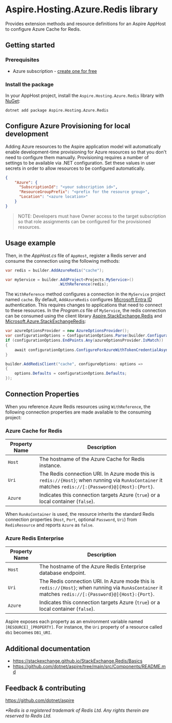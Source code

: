 # Aspire.Hosting.Azure.Redis library

Provides extension methods and resource definitions for an Aspire AppHost to configure Azure Cache for Redis.

## Getting started

### Prerequisites

- Azure subscription - [create one for free](https://azure.microsoft.com/free/)

### Install the package

In your AppHost project, install the `Aspire.Hosting.Azure.Redis` library with [NuGet](https://www.nuget.org):

```dotnetcli
dotnet add package Aspire.Hosting.Azure.Redis
```

## Configure Azure Provisioning for local development

Adding Azure resources to the Aspire application model will automatically enable development-time provisioning
for Azure resources so that you don't need to configure them manually. Provisioning requires a number of settings
to be available via .NET configuration. Set these values in user secrets in order to allow resources to be configured
automatically.

```json
{
    "Azure": {
      "SubscriptionId": "<your subscription id>",
      "ResourceGroupPrefix": "<prefix for the resource group>",
      "Location": "<azure location>"
    }
}
```

> NOTE: Developers must have Owner access to the target subscription so that role assignments
> can be configured for the provisioned resources.

## Usage example

Then, in the _AppHost.cs_ file of `AppHost`, register a Redis server and consume the connection using the following methods:

```csharp
var redis = builder.AddAzureRedis("cache");

var myService = builder.AddProject<Projects.MyService>()
                       .WithReference(redis);
```

The `WithReference` method configures a connection in the `MyService` project named `cache`. By default, `AddAzureRedis` configures [Microsoft Entra ID](https://learn.microsoft.com/azure/azure-cache-for-redis/cache-azure-active-directory-for-authentication) authentication. This requires changes to applications that need to connect to these resources. In the _Program.cs_ file of `MyService`, the redis connection can be consumed using the client library [Aspire.StackExchange.Redis](https://www.nuget.org/packages/Aspire.StackExchange.Redis) and [Microsoft.Azure.StackExchangeRedis](https://www.nuget.org/packages/Microsoft.Azure.StackExchangeRedis):

```csharp
var azureOptionsProvider = new AzureOptionsProvider();
var configurationOptions = ConfigurationOptions.Parse(builder.Configuration.GetConnectionString("cache") ?? throw new InvalidOperationException("Could not find a 'cache' connection string."));
if (configurationOptions.EndPoints.Any(azureOptionsProvider.IsMatch))
{
    await configurationOptions.ConfigureForAzureWithTokenCredentialAsync(new DefaultAzureCredential());
}

builder.AddRedisClient("cache", configureOptions: options =>
{
    options.Defaults = configurationOptions.Defaults;
});
```

## Connection Properties

When you reference Azure Redis resources using `WithReference`, the following connection properties are made available to the consuming project:

### Azure Cache for Redis

| Property Name | Description |
|---------------|-------------|
| `Host` | The hostname of the Azure Cache for Redis instance. |
| `Uri` | The Redis connection URI. In Azure mode this is `redis://{Host}`; when running via `RunAsContainer` it matches `redis://[:{Password}@]{Host}:{Port}`. |
| `Azure` | Indicates this connection targets Azure (`true`) or a local container (`false`). |

When `RunAsContainer` is used, the resource inherits the standard Redis connection properties (`Host`, `Port`, optional `Password`, `Uri`) from `RedisResource` and reports `Azure` as `false`.

### Azure Redis Enterprise

| Property Name | Description |
|---------------|-------------|
| `Host` | The hostname of the Azure Redis Enterprise database endpoint. |
| `Uri` | The Redis connection URI. In Azure mode this is `redis://{Host}`; when running via `RunAsContainer` it matches `redis://[:{Password}@]{Host}:{Port}`. |
| `Azure` | Indicates this connection targets Azure (`true`) or a local container (`false`). |

Aspire exposes each property as an environment variable named `[RESOURCE]_[PROPERTY]`. For instance, the `Uri` property of a resource called `db1` becomes `DB1_URI`.

## Additional documentation

* https://stackexchange.github.io/StackExchange.Redis/Basics
* https://github.com/dotnet/aspire/tree/main/src/Components/README.md

## Feedback & contributing

https://github.com/dotnet/aspire

_*Redis is a registered trademark of Redis Ltd. Any rights therein are reserved to Redis Ltd._
